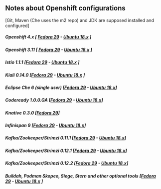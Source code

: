## Notes about Openshift configurations 
 [Git, Maven (Che uses the m2 repo) and JDK are supposed installed and configured]
 
##### Openshift 4.x [ **[Fedora 29](#)**  - **[Ubuntu 18.x](ubuntu/openshift_4.md)** ] 
##### Openshift 3.11 [ **[Fedora 29](fedora/openshift.md)**  - **[Ubuntu 18.x](ubuntu/openshift.md)** ]
##### Istio 1.1.1 [**[Fedora 29](fedora/istio.md)** - **[Ubuntu 18.x](ubuntu/istio.md)** ]
##### Kiali 0.14.0 [**[Fedora 29](fedora/kiali.md)** - **[Ubuntu 18.x](ubuntu/kiali.md)** ]
##### Eclipse Che 6 (single user) [**[Fedora 29](fedora/eclipse_che.md)** - **[Ubuntu 18.x](ubuntu/eclipse_che.md)**]
##### Codeready 1.0.0.GA [**[Fedora 29](fedora/codeReady.md)** - **[Ubuntu 18.x](ubuntu/codeReady.md)**]
##### Knative 0.3.0 [**[Fedora 29](fedora/knative.md)**]
##### Infinispan 9 [**[Fedora 29](fedora/infinispan.md)** - **[Ubuntu 18.x](ubuntu/infinispan.md)**]
##### Kafka/Zookeeper/Strimzi 0.11.1  [[Fedora 29](fedora/kafka.md) - [Ubuntu 18.x](ubuntu/kafka.md)]
##### Kafka/Zookeeper/Strimzi 0.12.1  [[Fedora 29](fedora/kafka_0121.md) - [Ubuntu 18.x](ubuntu/kafka_0121.md)]
##### Kafka/Zookeeper/Strimzi 0.12.2  [[Fedora 29](fedora/kafka_0122.md) - [Ubuntu 18.x](ubuntu/kafka_0122.md)]
##### Buildah, Podman Skopeo, Siege,  Stern and other optional tools [**[Fedora 29](fedora/optional.md)**  - **[Ubuntu 18.x](ubuntu/optional.md)** ]
